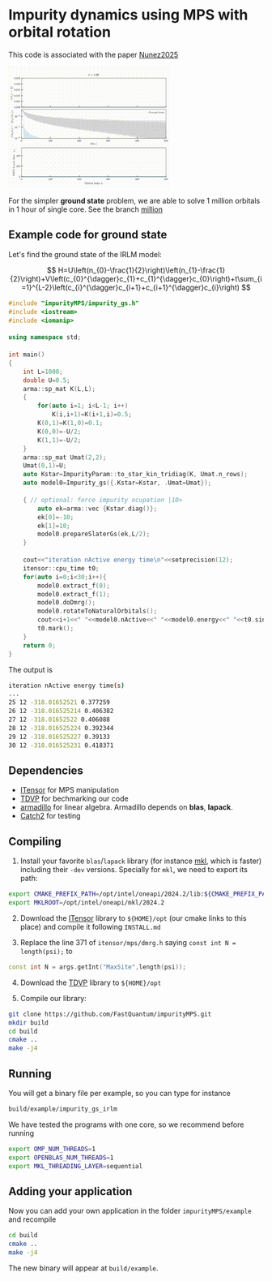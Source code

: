 # Impurity dynamics using MPS with orbital rotation 
This code is associated with the paper [Nunez2025](https://doi.org/10.48550/arXiv.2503.13706)

![](results/Banner.gif)

For the simpler **ground state** problem, we are able to solve 1 million orbitals in 1 hour of single core. See the branch [million](https://github.com/yurielnf/noip/tree/million)

## Example code for ground state
Let's find the ground state of the IRLM model:

$$
H=U\left(n_{0}-\frac{1}{2}\right)\left(n_{1}-\frac{1}{2}\right)+V\left(c_{0}^{\dagger}c_{1}+c_{1}^{\dagger}c_{0}\right)+t\sum_{i=1}^{L-2}\left(c_{i}^{\dagger}c_{i+1}+c_{i+1}^{\dagger}c_{i}\right)
$$

```c++
#include "impurityMPS/impurity_gs.h"
#include <iostream>
#include <iomanip>

using namespace std;

int main()
{
    int L=1000;
    double U=0.5;
    arma::sp_mat K(L,L);
    {
        for(auto i=1; i<L-1; i++)
            K(i,i+1)=K(i+1,i)=0.5;
        K(0,1)=K(1,0)=0.1;
        K(0,0)=-U/2;
        K(1,1)=-U/2;
    }
    arma::sp_mat Umat(2,2);
    Umat(0,1)=U;
    auto Kstar=ImpurityParam::to_star_kin_tridiag(K, Umat.n_rows);
    auto model0=Impurity_gs({.Kstar=Kstar, .Umat=Umat});

    { // optional: force impurity ocupation |10>
        auto ek=arma::vec {Kstar.diag()};
        ek[0]=-10;
        ek[1]=10;
        model0.prepareSlaterGs(ek,L/2);
    }

    cout<<"iteration nActive energy time\n"<<setprecision(12);
    itensor::cpu_time t0;
    for(auto i=0;i<30;i++){
        model0.extract_f(0);
        model0.extract_f(1);
        model0.doDmrg();
        model0.rotateToNaturalOrbitals();
        cout<<i+1<<" "<<model0.nActive<<" "<<model0.energy<<" "<<t0.sincemark().wall<<endl;
        t0.mark();
    }
    return 0;
}
```
The output is
```bash
iteration nActive energy time(s)
...
25 12 -318.01652521 0.377259
26 12 -318.016525214 0.406382
27 12 -318.01652522 0.406088
28 12 -318.016525224 0.392344
29 12 -318.016525227 0.39133
30 12 -318.016525231 0.418371
```

## Dependencies
- [ITensor](https://github.com/ITensor/ITensor) for MPS manipulation
- [TDVP](https://github.com/ITensor/TDVP) for bechmarking our code
- [armadillo](http://arma.sourceforge.net/) for linear algebra. Armadillo depends on **blas**, **lapack**.
- [Catch2](https://github.com/catchorg/Catch2) for testing

## Compiling
1) Install your favorite `blas`/`lapack` library (for instance [mkl](https://www.intel.com/content/www/us/en/developer/tools/oneapi/onemkl-download.html), which is faster) including their `-dev` versions.
Specially for `mkl`, we need to export its path:
```bash
export CMAKE_PREFIX_PATH=/opt/intel/oneapi/2024.2/lib:${CMAKE_PREFIX_PATH}
export MKLROOT=/opt/intel/oneapi/mkl/2024.2
```

2) Download the [ITensor](https://github.com/ITensor/ITensor) library to `${HOME}/opt` (our cmake links to this place) and compile it following `INSTALL.md`

3) Replace the line 371 of `itensor/mps/dmrg.h` saying `const int N = length(psi);` to
```c++
const int N = args.getInt("MaxSite",length(psi));
``` 

4) Download the [TDVP](https://github.com/ITensor/TDVP) library to `${HOME}/opt`

5) Compile our library:
```bash
git clone https://github.com/FastQuantum/impurityMPS.git
mkdir build
cd build
cmake ..
make -j4
``` 

## Running 
You will get a binary file per example, so you can type for instance
```bash
build/example/impurity_gs_irlm
```
We have tested the programs with one core, so we recommend before running
```bash
export OMP_NUM_THREADS=1
export OPENBLAS_NUM_THREADS=1
export MKL_THREADING_LAYER=sequential
```
## Adding your application
Now you can add your own application in the folder `impurityMPS/example` and recompile
```bash
cd build
cmake ..
make -j4
```
The new binary will appear at `build/example`.
